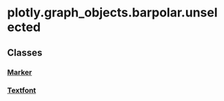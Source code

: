 # plotly.graph_objects.barpolar.unselected

## Classes

### [Marker](Marker.md)

### [Textfont](Textfont.md)




